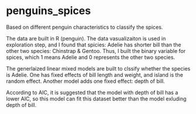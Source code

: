 # penguins_spices
Based on different penguin characteristics to classify the spices.

The data are built in R (penguin). The data vasualizaiton is used in exploration step, and I found that spicies: Adelie has shorter bill than the other two species: Chinstrap & Gentoo. Thus, I built the binary variable for spices, which 1 means Adelie and 0 represents the other two species.

The generlaized linear mixed models are built to clssify whether the species is Adelie. One has fixed effects of bill length and weight, and island is the random effect. Another model adds one fixed effect: depth of bill.

According to AIC, it is suggested that the model with depth of bill has a lower AIC, so this model can fit this dataset better than the model exluding depth of bill.
